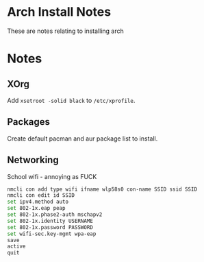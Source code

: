# Arch Install Notes
These are notes relating to installing arch

# Notes
## XOrg
Add `xsetroot -solid black` to `/etc/xprofile`.

## Packages
Create default pacman and aur package list to install.

## Networking
School wifi - annoying as FUCK
```sh
nmcli con add type wifi ifname wlp58s0 con-name SSID ssid SSID
nmcli con edit id SSID
set ipv4.method auto
set 802-1x.eap peap
set 802-1x.phase2-auth mschapv2
set 802-1x.identity USERNAME
set 802-1x.password PASSWORD
set wifi-sec.key-mgmt wpa-eap
save
active
quit
```
